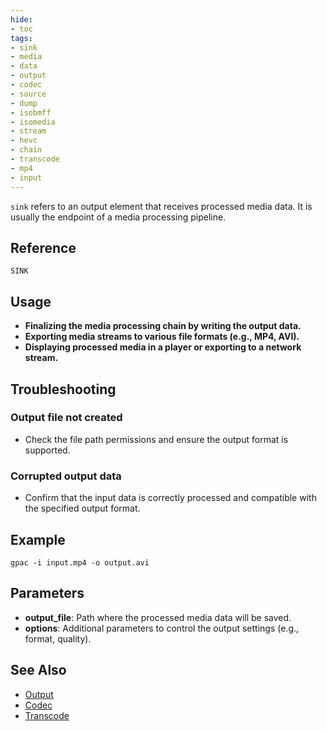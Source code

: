 ```yaml
---
hide:
- toc
tags:
- sink
- media
- data
- output
- codec
- source
- dump
- isobmff
- isomedia
- stream
- hevc
- chain
- transcode
- mp4
- input
---
```





`sink` refers to an output element that receives processed media data. It is usually the endpoint of a media processing pipeline.

## Reference

`SINK`

## Usage

-  **Finalizing the media processing chain by writing the output data.**
-  **Exporting media streams to various file formats (e.g., MP4, AVI).**
- **Displaying processed media in a player or exporting to a network stream.**

## Troubleshooting

### Output file not created
- Check the file path permissions and ensure the output format is supported.

### Corrupted output data
- Confirm that the input data is correctly processed and compatible with the specified output format.

## Example

```plaintext
gpac -i input.mp4 -o output.avi
```

## Parameters

- **output_file**: Path where the processed media data will be saved.
- **options**: Additional parameters to control the output settings (e.g., format, quality).

## See Also
- [Output](output.md) 
- [Codec](codec.md)
- [Transcode](transcode.md)

